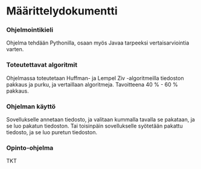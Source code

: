 # Määrittelydokumentti

### Ohjelmointikieli

Ohjelma tehdään Pythonilla, osaan myös Javaa tarpeeksi vertaisarviointia varten.

### Toteutettavat algoritmit

Ohjelmassa toteutetaan Huffman- ja Lempel Ziv -algoritmeilla tiedoston pakkaus ja purku, ja vertaillaan algoritmeja. Tavoitteena 40 % - 60 % pakkaus.

### Ohjelman käyttö

Sovellukselle annetaan tiedosto, ja valitaan kummalla tavalla se pakataan, ja se luo pakatun tiedoston. Tai toisinpäin sovellukselle syötetään pakattu tiedosto, ja se luo puretun tiedoston.

### Opinto-ohjelma

TKT
